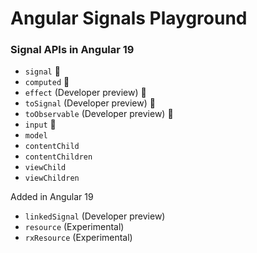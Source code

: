 # Angular Signals Playground

### Signal APIs in Angular 19

*  `signal` 👀 
*  `computed` 👀
*  `effect` (Developer preview) 👀
*  `toSignal` (Developer preview) 👀
*  `toObservable` (Developer preview) 👀
*  `input` 👀
*  `model`
*  `contentChild`
*  `contentChildren`
*  `viewChild`
*  `viewChildren`

Added in Angular 19
*  `linkedSignal` (Developer preview)
*  `resource` (Experimental)
*  `rxResource` (Experimental)
